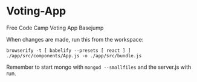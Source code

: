 # Voting-App
Free Code Camp Voting App Basejump

When changes are made, run this from the workspace:

`browserify -t [ babelify --presets [ react ] ] ./app/src/components/App.js -o ./app/src/bundle.js`

Remember to start mongo with `mongod --smallfiles` and the server.js with run.